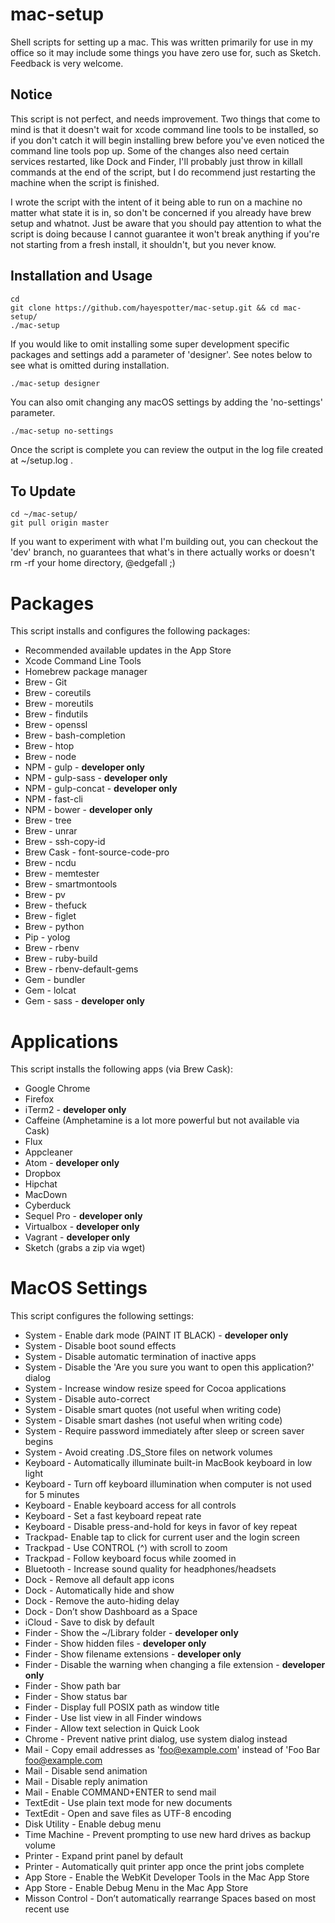 # mac-setup
Shell scripts for setting up a mac. This was written primarily for use in my office so it may include some things you have zero use for, such as Sketch. Feedback is very welcome. 

## Notice
This script is not perfect, and needs improvement. Two things that come to mind is that it doesn't wait for xcode command line tools to be installed, so if you don't catch it will begin installing brew before you've even noticed the command line tools pop up.
Some of the changes also need certain services restarted, like Dock and Finder, I'll probably just throw in killall commands at the end of the script, but I do recommend just restarting the machine when the script is finished. 

I wrote the script with the intent of it being able to run on a machine no matter what state it is in, so don't be concerned if you already have brew setup and whatnot. Just be aware that you should pay attention to what the script is doing because I cannot guarantee it won't break anything if you're not starting from a fresh install, it shouldn't, but you never know.

## Installation and Usage
	cd
	git clone https://github.com/hayespotter/mac-setup.git && cd mac-setup/
	./mac-setup
	
If you would like to omit installing some super development specific packages and settings add a parameter of 'designer'. See notes below to see what is omitted during installation. 

	./mac-setup designer

You can also omit changing any macOS settings by adding the 'no-settings' parameter.

	./mac-setup no-settings

Once the script is complete you can review the output in the log file created at ~/setup.log .

## To Update
	cd ~/mac-setup/
	git pull origin master

If you want to experiment with what I'm building out, you can checkout the 'dev' branch, no guarantees that what's in there actually works or doesn't rm -rf your home directory, @edgefall ;)
	
# Packages
This script installs and configures the following packages:

* Recommended available updates in the App Store
* Xcode Command Line Tools
* Homebrew package manager
* Brew - Git
* Brew - coreutils
* Brew - moreutils
* Brew - findutils
* Brew - openssl
* Brew - bash-completion
* Brew - htop
* Brew - node
* NPM - gulp - **developer only**
* NPM - gulp-sass - **developer only**
* NPM - gulp-concat - **developer only**
* NPM - fast-cli
* NPM - bower - **developer only**
* Brew - tree
* Brew - unrar
* Brew - ssh-copy-id
* Brew Cask - font-source-code-pro
* Brew - ncdu
* Brew - memtester
* Brew - smartmontools
* Brew - pv
* Brew - thefuck
* Brew - figlet
* Brew - python
* Pip - yolog
* Brew - rbenv
* Brew - ruby-build
* Brew - rbenv-default-gems
* Gem - bundler
* Gem - lolcat
* Gem - sass - **developer only**

# Applications
This script installs the following apps (via Brew Cask):

* Google Chrome
* Firefox
* iTerm2 - **developer only**
* Caffeine (Amphetamine is a lot more powerful but not available via Cask)
* Flux
* Appcleaner
* Atom - **developer only**
* Dropbox
* Hipchat
* MacDown
* Cyberduck
* Sequel Pro - **developer only**
* Virtualbox - **developer only**
* Vagrant - **developer only**
* Sketch (grabs a zip via wget)


# MacOS Settings
This script configures the following settings:

* System - Enable dark mode (PAINT IT BLACK) - **developer only**
* System - Disable boot sound effects
* System - Disable automatic termination of inactive apps
* System - Disable the 'Are you sure you want to open this application?' dialog
* System - Increase window resize speed for Cocoa applications
* System - Disable auto-correct
* System - Disable smart quotes (not useful when writing code)
* System - Disable smart dashes (not useful when writing code)
* System - Require password immediately after sleep or screen saver begins
* System - Avoid creating .DS_Store files on network volumes
* Keyboard - Automatically illuminate built-in MacBook keyboard in low light
* Keyboard - Turn off keyboard illumination when computer is not used for 5 minutes
* Keyboard - Enable keyboard access for all controls
* Keyboard - Set a fast keyboard repeat rate
* Keyboard - Disable press-and-hold for keys in favor of key repeat
* Trackpad- Enable tap to click for current user and the login screen
* Trackpad - Use CONTROL (^) with scroll to zoom
* Trackpad - Follow keyboard focus while zoomed in
* Bluetooth - Increase sound quality for headphones/headsets
* Dock - Remove all default app icons
* Dock - Automatically hide and show
* Dock - Remove the auto-hiding delay
* Dock - Don’t show Dashboard as a Space
* iCloud - Save to disk by default
* Finder - Show the ~/Library folder - **developer only**
* Finder - Show hidden files - **developer only**
* Finder - Show filename extensions - **developer only**
* Finder - Disable the warning when changing a file extension - **developer only**
* Finder - Show path bar
* Finder - Show status bar
* Finder - Display full POSIX path as window title
* Finder - Use list view in all Finder windows
* Finder - Allow text selection in Quick Look
* Chrome - Prevent native print dialog, use system dialog instead
* Mail - Copy email addresses as 'foo@example.com' instead of 'Foo Bar <foo@example.com>
* Mail - Disable send animation
* Mail - Disable reply animation
* Mail - Enable COMMAND+ENTER to send mail
* TextEdit - Use plain text mode for new documents
* TextEdit - Open and save files as UTF-8 encoding
* Disk Utility - Enable debug menu
* Time Machine - Prevent prompting to use new hard drives as backup volume
* Printer - Expand print panel by default
* Printer - Automatically quit printer app once the print jobs complete
* App Store - Enable the WebKit Developer Tools in the Mac App Store
* App Store - Enable Debug Menu in the Mac App Store
* Misson Control - Don’t automatically rearrange Spaces based on most recent use
